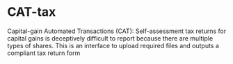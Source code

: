 # CAT-tax
Capital-gain Automated Transactions (CAT): Self-assessment tax returns for capital gains is deceptively difficult to report because there are multiple types of shares. This is an interface to upload required files and outputs a compliant tax return form

